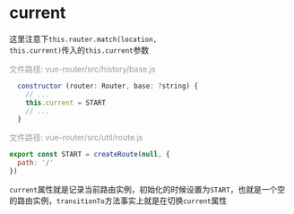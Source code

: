 # current

这里注意下<code>this.router.match(location, this.current)</code>传入的<code>this.current</code>参数

<font color="#999">文件路径: vue-router/src/history/base.js</font>

```js
  constructor (router: Router, base: ?string) {
    // ...
    this.current = START
    // ...
  }
```

<font color="#999">文件路径: vue-router/src/util/route.js</font>

```js
export const START = createRoute(null, {
  path: '/'
})
```

<code>current</code>属性就是记录当前路由实例，初始化的时候设置为<code>START</code>，也就是一个空的路由实例，<code>transitionTo</code>方法事实上就是在切换<code>current</code>属性
